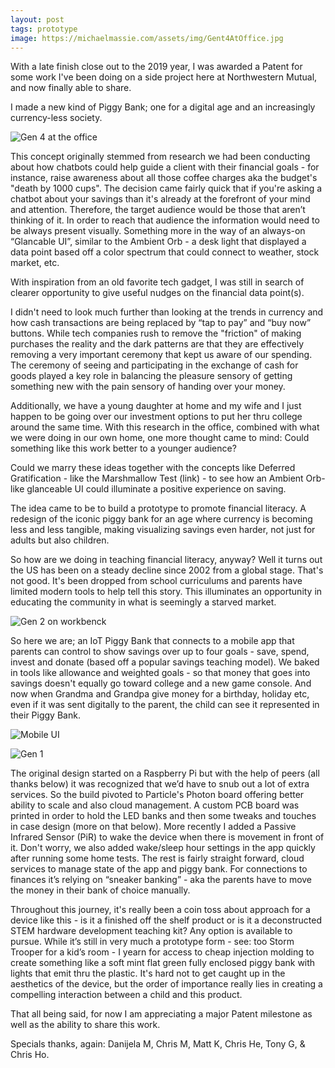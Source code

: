 ```yaml
---
layout: post
tags: prototype
image: https://michaelmassie.com/assets/img/Gent4AtOffice.jpg
---
```


With a late finish close out to the 2019 year, I was awarded a Patent for some work I've been doing on a side project here at Northwestern Mutual, and now finally able to share.

I made a new kind of Piggy Bank; one for a digital age and an increasingly currency-less society.

![Gen 4 at the office](https://michaelmassie.com/assets/img/Gent4AtOffice.jpg)

This concept originally stemmed from research we had been conducting about how chatbots could help guide a client with their financial goals - for instance, raise awareness about all those coffee charges aka the budget's "death by 1000 cups". The decision came fairly quick that if you're asking a chatbot about your savings than it's already at the forefront of your mind and attention. Therefore, the target audience would be those that aren’t thinking of it. In order to reach that audience the information would need to be always present visually. Something more in the way of an always-on “Glancable UI”, similar to the Ambient Orb - a desk light that displayed a data point based off a color spectrum that could connect to weather, stock market, etc.

With inspiration from an old favorite tech gadget, I was still in search of clearer opportunity to give useful nudges on the financial data point(s).

I didn't need to look much further than looking at the trends in currency and how cash transactions are being replaced by “tap to pay” and “buy now” buttons. While tech companies rush to remove the "friction" of making purchases the reality and the dark patterns are that they are effectively removing a very important ceremony that kept us aware of our spending. The ceremony of seeing and participating in the exchange of cash for goods played a key role in balancing the pleasure sensory of getting something new with the pain sensory of handing over your money.

Additionally, we have a young daughter at home and my wife and I just happen to be going over our investment options to put her thru college around the same time. With this research in the office, combined with what we were doing in our own home, one more thought came to mind: Could something like this work better to a younger audience?

Could we marry these ideas together with the concepts like Deferred Gratification - like the Marshmallow Test (link) - to see how an Ambient Orb-like glanceable UI could illuminate a positive experience on saving.

The idea came to be to build a prototype to promote financial literacy. A redesign of the iconic piggy bank for an age where currency is becoming less and less tangible, making visualizing savings even harder, not just for adults but also children.

So how are we doing in teaching financial literacy, anyway? Well it turns out the US has been on a steady decline since 2002 from a global stage. That's not good. It's been dropped from school curriculums and parents have limited modern tools to help tell this story. This illuminates an opportunity in educating the community in what is seemingly a starved market. 

![Gen 2 on workbenck](https://michaelmassie.com/assets/img/workbenchsitter.jpg)

So here we are; an IoT Piggy Bank that connects to a mobile app that parents can control to show savings over up to four goals - save, spend, invest and donate (based off a popular savings teaching model). We baked in tools like allowance and weighted goals - so that money that goes into savings doesn't equally go toward college and a new game console. And now when Grandma and Grandpa give money for a birthday, holiday etc, even if it was sent digitally to the parent, the child can see it represented in their Piggy Bank.

![Mobile UI](https://michaelmassie.com/assets/img/screenshots.png)

![Gen 1](https://michaelmassie.com/assets/img/day1.jpg)

The original design started on a Raspberry Pi but with the help of peers (all thanks below) it was recognized that we’d have to snub out a lot of extra services. So the build pivoted to Particle's Photon board offering better ability to scale and also cloud management. A custom PCB board was printed in order to hold the LED banks and then some tweaks and touches in case design (more on that below). More recently I added a Passive Infrared Sensor (PiR) to wake the device when there is movement in front of it. Don't worry, we also added wake/sleep hour settings in the app quickly after running some home tests. The rest is fairly straight forward, cloud services to manage state of the app and piggy bank. For connections to finances it’s relying on “sneaker banking” - aka the parents have to move the money in their bank of choice manually.

Throughout this journey, it's really been a coin toss about approach for a device like this - is it a finished off the shelf product or is it a deconstructed STEM hardware development teaching kit? Any option is available to pursue. While it’s still in very much a prototype form - see: too Storm Trooper for a kid’s room - I yearn for access to cheap injection molding to create something like a soft mint flat green fully enclosed piggy bank with lights that emit thru the plastic. It's hard not to get caught up in the aesthetics of the device, but the order of importance really lies in creating a compelling interaction between a child and this product.

That all being said, for now I am appreciating a major Patent milestone as well as the ability to share this work.


Specials thanks, again: Danijela M, Chris M, Matt K, Chris He, Tony G, & Chris Ho.